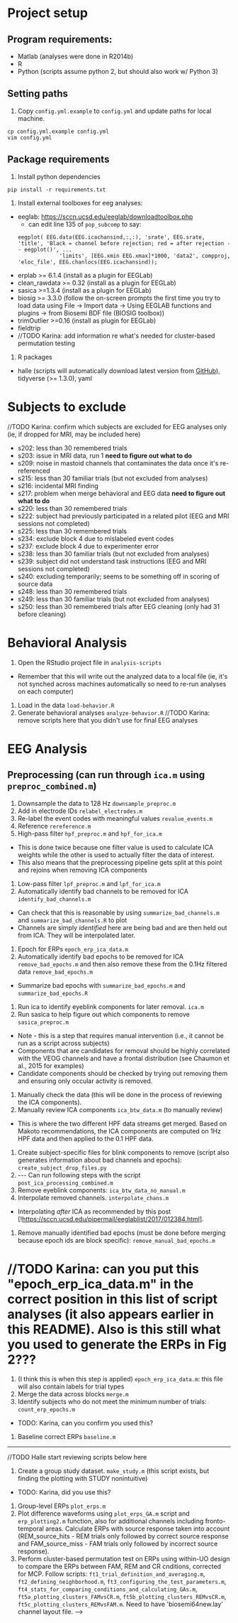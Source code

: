 # Project setup
## Program requirements:
* Matlab (analyses were done in R2014b)
* R
* Python (scripts assume python 2, but should also work w/ Python 3)

## Setting paths
1. Copy `config.yml.example` to `config.yml` and update paths for local machine.
```
cp config.yml.example config.yml
vim config.yml
```

## Package requirements
1. Install python dependencies
```
pip install -r requirements.txt
```

1. Install external toolboxes for eeg analyses:
  * eeglab: https://sccn.ucsd.edu/eeglab/downloadtoolbox.php
    * can edit line 135 of `pop_subcomp` to say:
    ```
    eegplot( EEG.data(EEG.icachansind,:,:), 'srate', EEG.srate, 'title', 'Black = channel before rejection; red = after rejection -- eegplot()', ...
            	 'limits', [EEG.xmin EEG.xmax]*1000, 'data2', compproj, 'eloc_file', EEG.chanlocs(EEG.icachansind));
    ```
  * erplab >= 6.1.4 (install as a plugin for EEGLab)
  * clean_rawdata >= 0.32 (install as a plugin for EEGLab)
  * sasica >=1.3.4 (install as a plugin for EEGLab)
  * biosig >= 3.3.0 (follow the on-screen prompts the first time you try to load data using File -> Import data -> Using EEGLAB functions and plugins -> from Biosemi BDF file (BIOSIG toolbox))
  * trimOutlier >=0.16 (install as plugin for EEGLab)
  * fieldtrip
  * //TODO Karina: add information re what's needed for cluster-based permutation testing

1. R packages
  * halle (scripts will automatically download latest version from [GitHub](https://github.com/hallez/halle)), tidyverse (>= 1.3.0), yaml

# Subjects to exclude
//TODO Karina: confirm which subjects are excluded for EEG analyses only (ie, if dropped for MRI, may be included here)
* s202: less than 30 remembered trials
* s203: issue in MRI data, run 1 **need to figure out what to do**
* s209: noise in mastoid channels that contaminates the data once it's re-referenced
* s215: less than 30 familiar trials (but not excluded from analyses)
* s216: incidental MRI finding
* s217: problem when merge behavioral and EEG data **need to figure out what to do**
* s220: less than 30 remembered trials
* s222: subject had previously participated in a related pilot (EEG and MRI sessions not completed)
* s225: less than 30 remembered trials
* s234: exclude block 4 due to mislabeled event codes
* s237: exclude block 4 due to experimenter error
* s238: less than 30 familiar trials (but not excluded from analyses)
* s239: subject did not understand task instructions (EEG and MRI sessions not completed)
* s240: excluding temporarily; seems to be something off in scoring of source data
* s248: less than 30 remembered trials
* s249: less than 30 familiar trials (but not excluded from analyses)
* s250: less than 30 remembered trials after EEG cleaning (only had 31 before cleaning)

# Behavioral Analysis
1. Open the RStudio project file in `analysis-scripts`
  * Remember that this will write out the analyzed data to a local file (ie, it's not synched across machines automatically so need to re-run analyses on each computer)
1. Load in the data `load-behavior.R`
1. Generate behavioral analyses `analyze-behavior.R`
//TODO Karina: remove scripts here that you didn't use for final EEG analyses

# EEG Analysis
## Preprocessing (can run through `ica.m` using `preproc_combined.m`)
1. Downsample the data to 128 Hz `downsample_preproc.m`
1. Add in electrode IDs `relabel_electrodes.m`
1. Re-label the event codes with meaningful values `revalue_events.m`
1. Reference `rereference.m`
1. High-pass filter `hpf_preproc.m` and `hpf_for_ica.m`
  * This is done twice because one filter value is used to calculate ICA weights while the other is used to actually filter the data of interest.
  * This also means that the preprocessing pipeline gets split at this point and rejoins when removing ICA components
1. Low-pass filter `lpf_preproc.m` and `lpf_for_ica.m`
1. Automatically identify bad channels to be removed for ICA `identify_bad_channels.m`
  * Can check that this is reasonable by using `summarize_bad_channels.m` and `summarize_bad_channels.R` to plot
  * Channels are simply *identified* here are being bad and are then held out from ICA. They will be interpolated later.
1. Epoch for ERPs `epoch_erp_ica_data.m`
1. Automatically identify bad epochs to be removed for ICA `remove_bad_epochs.m` and then also remove these from the 0.1Hz filtered data `remove_bad_epochs.m`
  * Summarize bad epochs with `summarize_bad_epochs.m` and `summarize_bad_epochs.R`
1. Run ica to identify eyeblink components for later removal. `ica.m`
1. Run sasica to help figure out which components to remove `sasica_preproc.m`
  * Note - this is a step that requires manual intervention (i.e., it cannot be run as a script across subjects)
  * Components that are candidates for removal should be highly correlated with the VEOG channels and have a frontal distribution (see Chaumon et al., 2015 for examples)
  * Candidate components should be checked by trying out removing them and ensuring only occular activity is removed.
1. Manually check the data (this will be done in the process of reviewing the ICA components).
1. Manually review ICA components `ica_btw_data.m` (to manually review)
  * This is where the two different HPF data streams get merged. Based on Makoto recommendations, the ICA components are computed on 1Hz HPF data and then applied to the 0.1 HPF data.
1. Create subject-specific files for blink components to remove (script also generates information about bad channels and epochs): `create_subject_drop_files.py`
1. --- Can run following steps with the script `post_ica_processing_combined.m`
1. Remove eyeblink components: `ica_btw_data_no_manual.m`
1. Interpolate removed channels. `interpolate_chans.m`
  * Interpolating *after* ICA as recommended by this post [!https://sccn.ucsd.edu/pipermail/eeglablist/2017/012384.html].
1. Remove manually identified bad epochs (must be done before merging because epoch ids are block specific): `remove_manual_bad_epochs.m`
# //TODO Karina: can you put this "epoch_erp_ica_data.m" in the correct position in this list of script analyses (it also appears earlier in this README). Also is this still what you used to generate the ERPs in Fig 2???
1. (I think this is when this step is applied) `epoch_erp_ica_data.m`: this file will also contain labels for trial types
1. Merge the data across blocks `merge.m`
1. Identify subjects who do not meet the minimum number of trials: `count_erp_epochs.m`
  * TODO: Karina, can you confirm you used this?
1. Baseline correct ERPs `baseline.m`

---

//TODO Halle start reviewing scripts below here
1. Create a group study dataset. `make_study.m` (this script exists, but finding the plotting with STUDY nonintuitive)
  * TODO: Karina, did you use this?
1. Group-level ERPs `plot_erps.m`
1. Plot difference waveforms using `plot_erps_GA.m` script and `erp_plotting2.m` function, also for additional channels including fronto-temporal areas. Calculate ERPs with source response taken into account (REM_source_hits - REM trials only followed by correct source response and FAM_source_miss - FAM trials only followed by incorrect source response).
1. Perform cluster-based permutation test on ERPs using within-UO design to compare the ERPs between FAM, REM and CR cnditions, corrected for MCP. Follow scripts: `ft1_trial_definition_and_averaging.m`, `ft2_defining_neighborhood.m`, `ft3_configuring_the_test_parameters.m`, `ft4_stats_for_comparing_conditions_and_calculating_GAs.m`, `ft5a_plotting_clusters_FAMvsCR.m`, `ft5b_plotting_clusters_REMvsCR.m`, `ft5c_plotting_clusters_REMvsFAM.m`. Need to have 'biosemi64new.lay' channel layout file. -->
